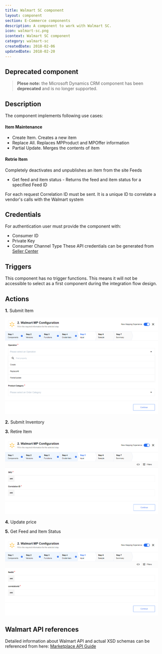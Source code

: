 ```yaml
---
title: Walmart SC component
layout: component
section: E-Commerce components
description: A component to work with Walmart SC.
icon: walmart-sc.png
icontext: Walmart SC component
category: walmart-sc
createdDate: 2018-02-06
updatedDate: 2018-02-20
---
```


## Deprecated component

>**Plese note:** the Microsoft Dynamics CRM component has been **deprecated** and is no longer supported. 

## Description

The component implements following use cases:

#### Item Maintenance

* Create Item. Creates a new item
* Replace All. Replaces MPProduct and MPOffer information
* Partial Update. Merges the contents of item

#### Retrie Item

Completely deactivates and unpublishes an item from the site Feeds

* Get feed and item status - Returns the feed and item status for a specified Feed ID

For each request Correlation ID must be sent. It is a unique ID to correlate a vendor's calls with the Walmart system

## Credentials

For authentication user must provide the component with:

* Consumer ID
* Private Key
* Consumer Channel Type These API credentials can be generated from [Seller Center](https://sellerhelp.walmart.com/s/)

## Triggers

This component has no trigger functions. This means it will not be accessible to
select as a first component during the integration flow design.

## Actions

**1.** Submit Item

![Submit Item](img/submit-item.png)

**2.** Submit Inventory

**3.** Retire Item

![Retire Item](img/retire-item.png)

**4.** Update price

**5.** Get Feed and Item Status

![Get Feed and Item Status](img/get-feed-and-item-status.png)

## Walmart API references

Detailed information about Walmart API and actual XSD schemas can be referenced from here: [Marketplace API Guide](https://developer.walmart.com/#/apicenter/marketPlace/latest)
